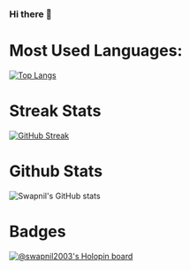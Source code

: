 ### Hi there 👋


<!--
**Swap-nil-2003/Swap-nil-2003** is a ✨ _special_ ✨ repository because its `README.md` (this file) appears on your GitHub profile.

Here are some ideas to get you started:

- 🔭 I’m currently working on ...
- 🌱 I’m currently learning ...
- 👯 I’m looking to collaborate on ...
- 🤔 I’m looking for help with ...
- 💬 Ask me about ...
- 📫 How to reach me: ...
- 😄 Pronouns: ...
- ⚡ Fun fact: ...
-->
# Most Used Languages:
[![Top Langs](https://github-readme-stats.vercel.app/api/top-langs/?username=Swap-nil-2003&exclude_repo=github-readme-stats,anuraghazra.github.io&theme=dark)](https://github.com/Swap-nil-2003/github-readme-stats) 

# Streak Stats
[![GitHub Streak](https://streak-stats.demolab.com/?user=Swap-nil-2003&theme=dark)](https://git.io/streak-stats)

# Github Stats
![Swapnil's GitHub stats](https://github-readme-stats.vercel.app/api?username=Swap-nil-2003&count_private=true&theme=merko) 

# Badges
[![@swapnil2003's Holopin board](https://holopin.me/swapnil2003)](https://holopin.io/@swapnil2003) 
